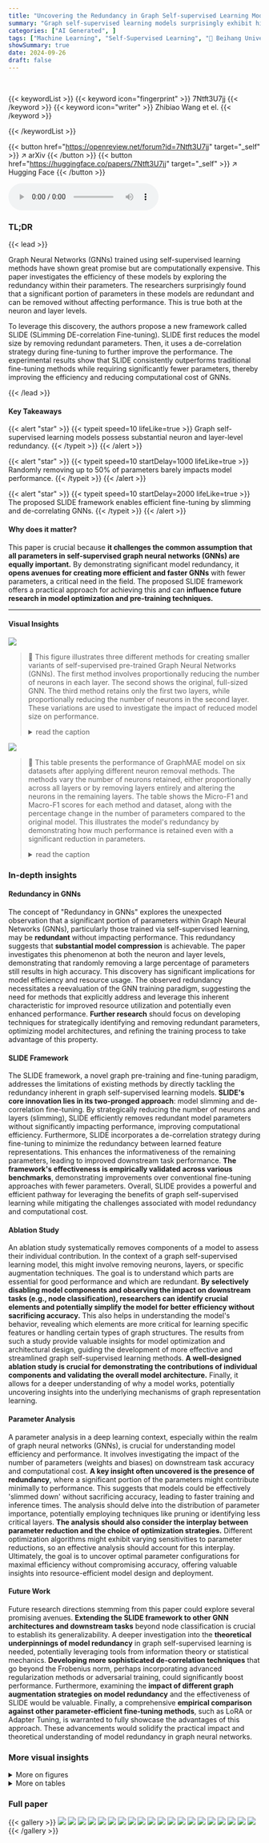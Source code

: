 ```yaml
---
title: "Uncovering the Redundancy in Graph Self-supervised Learning Models"
summary: "Graph self-supervised learning models surprisingly exhibit high redundancy, allowing for significant parameter reduction without performance loss.  A novel framework, SLIDE, leverages this discovery f..."
categories: ["AI Generated", ]
tags: ["Machine Learning", "Self-Supervised Learning", "🏢 Beihang University",]
showSummary: true
date: 2024-09-26
draft: false
---
```


<br>

{{< keywordList >}}
{{< keyword icon="fingerprint" >}} 7Ntft3U7jj {{< /keyword >}}
{{< keyword icon="writer" >}} Zhibiao Wang et el. {{< /keyword >}}
 
{{< /keywordList >}}

{{< button href="https://openreview.net/forum?id=7Ntft3U7jj" target="_self" >}}
↗ arXiv
{{< /button >}}
{{< button href="https://huggingface.co/papers/7Ntft3U7jj" target="_self" >}}
↗ Hugging Face
{{< /button >}}



<audio controls>
    <source src="https://ai-paper-reviewer.com/7Ntft3U7jj/podcast.wav" type="audio/wav">
    Your browser does not support the audio element.
</audio>


### TL;DR


{{< lead >}}

Graph Neural Networks (GNNs) trained using self-supervised learning methods have shown great promise but are computationally expensive. This paper investigates the efficiency of these models by exploring the redundancy within their parameters. The researchers surprisingly found that a significant portion of parameters in these models are redundant and can be removed without affecting performance. This is true both at the neuron and layer levels.  



To leverage this discovery, the authors propose a new framework called SLIDE (SLimming DE-correlation Fine-tuning). SLIDE first reduces the model size by removing redundant parameters. Then, it uses a de-correlation strategy during fine-tuning to further improve the performance. The experimental results show that SLIDE consistently outperforms traditional fine-tuning methods while requiring significantly fewer parameters, thereby improving the efficiency and reducing computational cost of GNNs.

{{< /lead >}}


#### Key Takeaways

{{< alert "star" >}}
{{< typeit speed=10 lifeLike=true >}} Graph self-supervised learning models possess substantial neuron and layer-level redundancy. {{< /typeit >}}
{{< /alert >}}

{{< alert "star" >}}
{{< typeit speed=10 startDelay=1000 lifeLike=true >}} Randomly removing up to 50% of parameters barely impacts model performance. {{< /typeit >}}
{{< /alert >}}

{{< alert "star" >}}
{{< typeit speed=10 startDelay=2000 lifeLike=true >}} The proposed SLIDE framework enables efficient fine-tuning by slimming and de-correlating GNNs. {{< /typeit >}}
{{< /alert >}}

#### Why does it matter?
This paper is crucial because **it challenges the common assumption that all parameters in self-supervised graph neural networks (GNNs) are equally important.**  By demonstrating significant model redundancy, it **opens avenues for creating more efficient and faster GNNs** with fewer parameters, a critical need in the field.  The proposed SLIDE framework offers a practical approach for achieving this and can **influence future research in model optimization and pre-training techniques.**

------
#### Visual Insights



![](https://ai-paper-reviewer.com/7Ntft3U7jj/figures_2_1.jpg)

> 🔼 This figure illustrates three different methods for creating smaller variants of self-supervised pre-trained Graph Neural Networks (GNNs). The first method involves proportionally reducing the number of neurons in each layer. The second shows the original, full-sized GNN.  The third method retains only the first two layers, while proportionally reducing the number of neurons in the second layer. These variations are used to investigate the impact of reduced model size on performance.
> <details>
> <summary>read the caption</summary>
> Figure 1: Neuron dropout. To initialize a smaller variant of the self-supervised pre-trained GNNs, we select parameters from self-supervised GNNs in different ways. From left to right: randomly reduce the number of neurons in each layer proportionally, the original GNNs, retain only the first two layers while randomly reducing the number of neurons in the second layer proportionally.
> </details>





![](https://ai-paper-reviewer.com/7Ntft3U7jj/tables_2_1.jpg)

> 🔼 This table presents the performance of GraphMAE model on six datasets after applying different neuron removal methods.  The methods vary the number of neurons retained, either proportionally across all layers or by removing layers entirely and altering the neurons in the remaining layers. The table shows the Micro-F1 and Macro-F1 scores for each method and dataset, along with the percentage change in the number of parameters compared to the original model. This illustrates the model's redundancy by demonstrating how much performance is retained even with a significant reduction in parameters.
> <details>
> <summary>read the caption</summary>
> Table 1: The performance of different neuron removal methods on six datasets with GraphMAE.
> </details>





### In-depth insights


#### Redundancy in GNNs
The concept of "Redundancy in GNNs" explores the unexpected observation that a significant portion of parameters within Graph Neural Networks (GNNs), particularly those trained via self-supervised learning, may be **redundant** without impacting performance.  This redundancy suggests that **substantial model compression** is achievable. The paper investigates this phenomenon at both the neuron and layer levels, demonstrating that randomly removing a large percentage of parameters still results in high accuracy. This discovery has significant implications for model efficiency and resource usage. The observed redundancy necessitates a reevaluation of the GNN training paradigm, suggesting the need for methods that explicitly address and leverage this inherent characteristic for improved resource utilization and potentially even enhanced performance.  **Further research** should focus on developing techniques for strategically identifying and removing redundant parameters, optimizing model architectures, and refining the training process to take advantage of this property.

#### SLIDE Framework
The SLIDE framework, a novel graph pre-training and fine-tuning paradigm, addresses the limitations of existing methods by directly tackling the redundancy inherent in graph self-supervised learning models.  **SLIDE's core innovation lies in its two-pronged approach**: model slimming and de-correlation fine-tuning.  By strategically reducing the number of neurons and layers (slimming), SLIDE efficiently removes redundant model parameters without significantly impacting performance, improving computational efficiency.  Furthermore, SLIDE incorporates a de-correlation strategy during fine-tuning to minimize the redundancy between learned feature representations. This enhances the informativeness of the remaining parameters, leading to improved downstream task performance.  **The framework's effectiveness is empirically validated across various benchmarks**, demonstrating improvements over conventional fine-tuning approaches with fewer parameters.  Overall, SLIDE provides a powerful and efficient pathway for leveraging the benefits of graph self-supervised learning while mitigating the challenges associated with model redundancy and computational cost.

#### Ablation Study
An ablation study systematically removes components of a model to assess their individual contribution.  In the context of a graph self-supervised learning model, this might involve removing neurons, layers, or specific augmentation techniques. The goal is to understand which parts are essential for good performance and which are redundant.  **By selectively disabling model components and observing the impact on downstream tasks (e.g., node classification), researchers can identify crucial elements and potentially simplify the model for better efficiency without sacrificing accuracy.** This also helps in understanding the model's behavior, revealing which elements are more critical for learning specific features or handling certain types of graph structures. The results from such a study provide valuable insights for model optimization and architectural design, guiding the development of more effective and streamlined graph self-supervised learning methods. **A well-designed ablation study is crucial for demonstrating the contributions of individual components and validating the overall model architecture.** Finally, it allows for a deeper understanding of why a model works, potentially uncovering insights into the underlying mechanisms of graph representation learning.

#### Parameter Analysis
A parameter analysis in a deep learning context, especially within the realm of graph neural networks (GNNs), is crucial for understanding model efficiency and performance.  It involves investigating the impact of the number of parameters (weights and biases) on downstream task accuracy and computational cost. **A key insight often uncovered is the presence of redundancy**, where a significant portion of the parameters might contribute minimally to performance.  This suggests that models could be effectively 'slimmed down' without sacrificing accuracy, leading to faster training and inference times. The analysis should delve into the distribution of parameter importance, potentially employing techniques like pruning or identifying less critical layers.  **The analysis should also consider the interplay between parameter reduction and the choice of optimization strategies.**  Different optimization algorithms might exhibit varying sensitivities to parameter reductions, so an effective analysis should account for this interplay. Ultimately, the goal is to uncover optimal parameter configurations for maximal efficiency without compromising accuracy, offering valuable insights into resource-efficient model design and deployment.

#### Future Work
Future research directions stemming from this paper could explore several promising avenues.  **Extending the SLIDE framework to other GNN architectures and downstream tasks** beyond node classification is crucial to establish its generalizability.  A deeper investigation into the **theoretical underpinnings of model redundancy** in graph self-supervised learning is needed, potentially leveraging tools from information theory or statistical mechanics.  **Developing more sophisticated de-correlation techniques** that go beyond the Frobenius norm, perhaps incorporating advanced regularization methods or adversarial training, could significantly boost performance.  Furthermore, examining the **impact of different graph augmentation strategies on model redundancy** and the effectiveness of SLIDE would be valuable.  Finally, a comprehensive **empirical comparison against other parameter-efficient fine-tuning methods**, such as LoRA or Adapter Tuning, is warranted to fully showcase the advantages of this approach.  These advancements would solidify the practical impact and theoretical understanding of model redundancy in graph neural networks.


### More visual insights

<details>
<summary>More on figures
</summary>


![](https://ai-paper-reviewer.com/7Ntft3U7jj/figures_3_1.jpg)

> 🔼 This figure displays the centered kernel alignment (CKA) scores, a measure of similarity between representations, for slim GNNs (Graph Neural Networks with reduced neurons) and their corresponding layers in the original GNNs.  Different datasets (Cora, Citeseer, Pubmed, Photo, Computers, and Ogbn-arxiv) are shown, each with CKA scores calculated for the first, second, and potentially third layers of the model. The neuron removal rate (x-axis) indicates the percentage of neurons randomly removed from each layer. The results demonstrate the impact of neuron reduction on the similarity of representations between the slim GNNs and their full-sized counterparts, showing a remarkable degree of redundancy within the models.
> <details>
> <summary>read the caption</summary>
> Figure 2: CKA scores between the representations of the slim GNNs and the same layer in the original GNNs with GraphMAE and GRACE on several datasets. 'all' means we remove the neurons from all layers in the same proportion. '11' means that we calculate CKA scores of the representations from the first layer, and '12' means CKA scores from the second layer, and so on.
> </details>



![](https://ai-paper-reviewer.com/7Ntft3U7jj/figures_4_1.jpg)

> 🔼 This figure visualizes the redundancy analysis on the layer level using Centered Kernel Alignment (CKA) scores.  It shows the CKA scores between the representations of each layer and its adjacent layer in the original Graph Neural Networks (GNNs) for two different graph self-supervised learning models, GraphMAE and GRACE. High CKA scores (close to 1) indicate high similarity between representations of adjacent layers, suggesting redundancy in the model's design. The low CKA score between the original features and the representation of the first layer is also shown.
> <details>
> <summary>read the caption</summary>
> Figure 3: CKA scores between the representations of each layer and its adjacent layer of the original GNNs for GraphMAE and GRACE on several datasets.
> </details>



![](https://ai-paper-reviewer.com/7Ntft3U7jj/figures_4_2.jpg)

> 🔼 The figure illustrates the overall framework of the SLIDE (SLIm DE-correlation Fine-tuning) method. It is divided into two main parts: model slimming and model de-correlation.  The model slimming part takes a pre-trained GNN and reduces it to a slimmer version by removing redundant neurons. The model de-correlation part takes the output embeddings from the slim GNN, applies Random Fourier Features (RFF) to extract features, uses RFF maps to minimize the correlation between the features, and finally uses reweighted loss to update the weights and achieve better classification performance. The prediction and loss computation are shown in the bottom part of the figure.
> <details>
> <summary>read the caption</summary>
> Figure 4: The overall framework of SLIDE.
> </details>



![](https://ai-paper-reviewer.com/7Ntft3U7jj/figures_7_1.jpg)

> 🔼 This figure presents the ablation study results on the impact of model de-correlation in SLIDE. It shows the performance of SLIDE with and without de-correlation on six benchmark datasets (Cora, Citeseer, Pubmed, Photo, Computers, Ogbn-arxiv) across three pre-training frameworks (GraphMAE, GRACE, MaskGAE).  The results are presented separately for Micro-F1 and Macro-F1 scores.  The results demonstrate that incorporating the de-correlation module significantly improves the performance of SLIDE. The Ogbn-arxiv results with GRACE are missing due to memory limitations.
> <details>
> <summary>read the caption</summary>
> Figure 5: Ablation studies of model de-correlation on six benchmark datasets and three pre-training frameworks. 'w/o de' means that we fine-tune the slim GNNs without model de-correlation methods. 'Mi' means Micro-F1 scores and 'Ma' means Macro-F1 scores. The results of Ogbn-arxiv with GRACE are unseen because of 'out of memory'.
> </details>



![](https://ai-paper-reviewer.com/7Ntft3U7jj/figures_7_2.jpg)

> 🔼 This figure compares the number of parameters in the original model (full fine-tuning) versus the slimmed model (SLIDE) for GraphMAE and GRACE on several datasets.  It visually demonstrates the significant reduction in parameters achieved by SLIDE without substantial performance loss, as reported in the paper.
> <details>
> <summary>read the caption</summary>
> Figure 6: The number of parameters on several datasets with GraphMAE and GRACE.
> </details>



</details>




<details>
<summary>More on tables
</summary>


![](https://ai-paper-reviewer.com/7Ntft3U7jj/tables_2_2.jpg)
> 🔼 This table presents the results of experiments evaluating the performance of GraphMAE models after removing different proportions of neurons using various methods. The performance is measured using Micro-F1 (F1-Mi) and Macro-F1 (F1-Ma) scores across six datasets.  The 'Change-Param' column indicates the percentage change in the number of parameters compared to the original model.
> <details>
> <summary>read the caption</summary>
> Table 1: The performance of different neuron removal methods on six datasets with GraphMAE.
> </details>

![](https://ai-paper-reviewer.com/7Ntft3U7jj/tables_6_1.jpg)
> 🔼 This table presents the results of node classification experiments using the GraphMAE model.  It compares the performance of three different fine-tuning methods (Linear Probing, Full Fine-tuning, and SLIDE) across six benchmark datasets.  The metrics reported are Micro-F1 and Macro-F1 scores, along with the percentage change in the number of parameters compared to the original model.  It shows the performance of the model on the node classification task after the parameters are removed by different methods.
> <details>
> <summary>read the caption</summary>
> Table 3: Node classification accuracy (%±σ) on six benchmark datasets with GraphMAE.
> </details>

![](https://ai-paper-reviewer.com/7Ntft3U7jj/tables_6_2.jpg)
> 🔼 This table presents the performance of different node classification methods on six benchmark datasets using the GraphMAE framework.  It compares three approaches: Linear Probing (LP), Full Fine-tuning (FT), and the proposed SLIDE method.  The results are reported as accuracy with standard deviation, showing the Micro-F1 and Macro-F1 scores for each method and dataset. The 'Change-Param' column indicates the percentage change in the number of parameters compared to the original model.  The table highlights the effectiveness of SLIDE in achieving comparable performance to full fine-tuning while using fewer parameters.
> <details>
> <summary>read the caption</summary>
> Table 3: Node classification accuracy (%±σ) on six benchmark datasets with GraphMAE.
> </details>

![](https://ai-paper-reviewer.com/7Ntft3U7jj/tables_6_3.jpg)
> 🔼 This table presents the performance of different node classification methods (Linear Probing, Full Fine-tuning, and SLIDE) using the GraphMAE framework on six benchmark datasets.  The results are reported as accuracy with standard deviation, showing the impact of the neuron removal methods on classification performance. The 'Change-Param' column indicates the percentage change in the number of parameters compared to the original model.  The table highlights the model redundancy in GraphMAE, where even with significant parameter reduction, the performance remains relatively high.
> <details>
> <summary>read the caption</summary>
> Table 3: Node classification accuracy (%±σ) on six benchmark datasets with GraphMAE.
> </details>

![](https://ai-paper-reviewer.com/7Ntft3U7jj/tables_12_1.jpg)
> 🔼 This table presents the performance of the MaskGAE model on three datasets (Cora, CiteSeer, PubMed) after removing neurons using different methods.  It shows the Area Under the Curve (AUC) and Average Precision (AP) scores for link prediction. The 'Change-Param' row indicates the percentage of parameters removed in the 'Half' and 'Quarter' GNN models compared to the original GNNs.
> <details>
> <summary>read the caption</summary>
> Table 6: The performance of different neuron removal methods on three datasets with MaskGAE on link prediction tasks.
> </details>

![](https://ai-paper-reviewer.com/7Ntft3U7jj/tables_12_2.jpg)
> 🔼 This table presents the results of experiments evaluating the performance of GraphMAE models on four graph classification datasets after removing different proportions of neurons.  The table shows the accuracy (ACC) achieved on each dataset after removing neurons at the neuron level (half, quarter) and layer level (2-original, 2-half, 2-quarter), and compares those accuracies to a model with no neuron removal (Original).  The 'Change-Param' column shows the percentage of parameters removed in each slimmed model relative to the original model.  The results illustrate the level of redundancy in the GraphMAE model.
> <details>
> <summary>read the caption</summary>
> Table 7: The performance of different neuron removal methods on four datasets with GraphMAE on graph classification tasks.
> </details>

![](https://ai-paper-reviewer.com/7Ntft3U7jj/tables_12_3.jpg)
> 🔼 This table shows the number of parameters in GNN and Linear layers for different datasets (Cora, CiteSeer, PubMed, Photo, Computers, arXiv) using GraphMAE. It breaks down the parameter counts for the original model and variations created by removing neurons using different methods (Half, Quarter, 2-Original, 2-Half, 2-Quarter).  This allows for a comparison of parameter reduction strategies and their impact on the model's size.
> <details>
> <summary>read the caption</summary>
> Table 8: More details about paramters with different neuron removal methods for GraphMAE, where the parameters in GNN is not fine-tunable while the parameters in Linear is fine-tunable.
> </details>

![](https://ai-paper-reviewer.com/7Ntft3U7jj/tables_13_1.jpg)
> 🔼 This table details the number of parameters (GNN and Linear) in the GraphMAE model before and after applying different neuron removal methods.  It shows the original number of parameters, and then the number remaining after randomly removing 50% (Half), 75% (Quarter), 50% in the second layer (2-Half), and 75% in the second layer (2-Quarter) of the neurons. This breakdown helps illustrate the model's redundancy by showing that a significant portion of parameters can be removed without substantial performance loss.  The 'Linear' parameters refer to the classifier layer which is fine-tuned, while the 'GNN' parameters represent the pre-trained graph neural network.
> <details>
> <summary>read the caption</summary>
> Table 8: More details about paramters with different neuron removal methods for GraphMAE, where the parameters in GNN is not fine-tunable while the parameters in Linear is fine-tunable.
> </details>

![](https://ai-paper-reviewer.com/7Ntft3U7jj/tables_14_1.jpg)
> 🔼 This table presents the statistics of the six benchmark datasets used in the paper's experiments. For each dataset, it shows the number of nodes, edges, features, classes, and the split ratio for training, validation, and testing.
> <details>
> <summary>read the caption</summary>
> Table 10: Dataset Statistics
> </details>

![](https://ai-paper-reviewer.com/7Ntft3U7jj/tables_14_2.jpg)
> 🔼 This table presents the results of an experiment designed to show the orthogonality of the proposed SLIDE method with respect to traditional fine-tuning methods.  The experiment uses the LoRA (Low-Rank Adaptation) method as a representative example of fine-tuning techniques.  It compares the performance of linear probing, LoRA, Slim-LoRA (LoRA applied to a slimmed GNN), and SLIDE-LoRA (SLIDE combined with LoRA) on three datasets (Cora, CiteSeer, PubMed).  The metric used is accuracy (ACC). The results demonstrate that SLIDE can be effectively combined with other fine-tuning methods to improve model performance.
> <details>
> <summary>read the caption</summary>
> Table 11: Orthogonality experiment of our proposed SLIDE and traditional fine-tuning methods, using LoRA as an example.
> </details>

</details>




### Full paper

{{< gallery >}}
<img src="https://ai-paper-reviewer.com/7Ntft3U7jj/1.png" class="grid-w50 md:grid-w33 xl:grid-w25" />
<img src="https://ai-paper-reviewer.com/7Ntft3U7jj/2.png" class="grid-w50 md:grid-w33 xl:grid-w25" />
<img src="https://ai-paper-reviewer.com/7Ntft3U7jj/3.png" class="grid-w50 md:grid-w33 xl:grid-w25" />
<img src="https://ai-paper-reviewer.com/7Ntft3U7jj/4.png" class="grid-w50 md:grid-w33 xl:grid-w25" />
<img src="https://ai-paper-reviewer.com/7Ntft3U7jj/5.png" class="grid-w50 md:grid-w33 xl:grid-w25" />
<img src="https://ai-paper-reviewer.com/7Ntft3U7jj/6.png" class="grid-w50 md:grid-w33 xl:grid-w25" />
<img src="https://ai-paper-reviewer.com/7Ntft3U7jj/7.png" class="grid-w50 md:grid-w33 xl:grid-w25" />
<img src="https://ai-paper-reviewer.com/7Ntft3U7jj/8.png" class="grid-w50 md:grid-w33 xl:grid-w25" />
<img src="https://ai-paper-reviewer.com/7Ntft3U7jj/9.png" class="grid-w50 md:grid-w33 xl:grid-w25" />
<img src="https://ai-paper-reviewer.com/7Ntft3U7jj/10.png" class="grid-w50 md:grid-w33 xl:grid-w25" />
<img src="https://ai-paper-reviewer.com/7Ntft3U7jj/11.png" class="grid-w50 md:grid-w33 xl:grid-w25" />
<img src="https://ai-paper-reviewer.com/7Ntft3U7jj/12.png" class="grid-w50 md:grid-w33 xl:grid-w25" />
<img src="https://ai-paper-reviewer.com/7Ntft3U7jj/13.png" class="grid-w50 md:grid-w33 xl:grid-w25" />
<img src="https://ai-paper-reviewer.com/7Ntft3U7jj/14.png" class="grid-w50 md:grid-w33 xl:grid-w25" />
<img src="https://ai-paper-reviewer.com/7Ntft3U7jj/15.png" class="grid-w50 md:grid-w33 xl:grid-w25" />
<img src="https://ai-paper-reviewer.com/7Ntft3U7jj/16.png" class="grid-w50 md:grid-w33 xl:grid-w25" />
<img src="https://ai-paper-reviewer.com/7Ntft3U7jj/17.png" class="grid-w50 md:grid-w33 xl:grid-w25" />
<img src="https://ai-paper-reviewer.com/7Ntft3U7jj/18.png" class="grid-w50 md:grid-w33 xl:grid-w25" />
<img src="https://ai-paper-reviewer.com/7Ntft3U7jj/19.png" class="grid-w50 md:grid-w33 xl:grid-w25" />
<img src="https://ai-paper-reviewer.com/7Ntft3U7jj/20.png" class="grid-w50 md:grid-w33 xl:grid-w25" />
{{< /gallery >}}